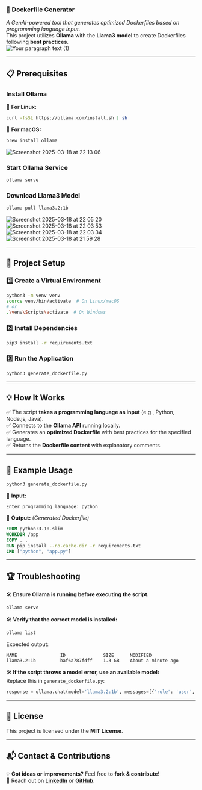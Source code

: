 ### **🐳 Dockerfile Generator**  
_A GenAI-powered tool that generates optimized Dockerfiles based on programming language input._  
This project utilizes **Ollama** with the **Llama3 model** to create Dockerfiles following **best practices**.  
![Your paragraph text (1)](https://github.com/user-attachments/assets/6222bc2e-b7d0-490e-a0dd-c09a1408fd24)

---

## **📋 Prerequisites**  

### **Install Ollama**  
🔹 **For Linux:**  
```bash
curl -fsSL https://ollama.com/install.sh | sh
```  

🔹 **For macOS:**  
```bash
brew install ollama
```
![Screenshot 2025-03-18 at 22 13 06](https://github.com/user-attachments/assets/a0a3ae24-9f70-4d06-b48d-1cbf34120208)


### **Start Ollama Service**  
```bash
ollama serve
```  

### **Download Llama3 Model**  
```bash
ollama pull llama3.2:1b
```  
![Screenshot 2025-03-18 at 22 05 20](https://github.com/user-attachments/assets/a1cbfd90-5b1d-40f8-9d80-4e54e2c6a502)
![Screenshot 2025-03-18 at 22 03 53](https://github.com/user-attachments/assets/242a97b3-9b3e-4a8b-a3dc-09a663a28b0b)
![Screenshot 2025-03-18 at 22 03 34](https://github.com/user-attachments/assets/37a126e1-593b-4f27-91d7-d93718e19bc3)
![Screenshot 2025-03-18 at 21 59 28](https://github.com/user-attachments/assets/743eb635-a801-47e0-adc8-f4f837bdfa6c)

---

## **🚀 Project Setup**  

### **1️⃣ Create a Virtual Environment**  
```bash
python3 -m venv venv
source venv/bin/activate  # On Linux/macOS
# or
.\venv\Scripts\activate  # On Windows
```  

### **2️⃣ Install Dependencies**  
```bash
pip3 install -r requirements.txt
```  

### **3️⃣ Run the Application**  
```bash
python3 generate_dockerfile.py
```  

---

## **💡 How It Works**  
✅ The script **takes a programming language as input** (e.g., Python, Node.js, Java).  
✅ Connects to the **Ollama API** running locally.  
✅ Generates an **optimized Dockerfile** with best practices for the specified language.  
✅ Returns the **Dockerfile content** with explanatory comments.  

---

## **📝 Example Usage**  
```bash
python3 generate_dockerfile.py
```
📌 **Input:**  
```
Enter programming language: python
```
📌 **Output:** _(Generated Dockerfile)_  
```Dockerfile
FROM python:3.10-slim
WORKDIR /app
COPY . .
RUN pip install --no-cache-dir -r requirements.txt
CMD ["python", "app.py"]
```

---

## **🏆 Troubleshooting**  
🛠 **Ensure Ollama is running before executing the script.**  
```bash
ollama serve
```  

🛠 **Verify that the correct model is installed:**  
```bash
ollama list
```  
Expected output:  
```
NAME                ID              SIZE      MODIFIED           
llama3.2:1b         baf6a787fdff    1.3 GB    About a minute ago    
```

🛠 **If the script throws a model error, use an available model:**  
Replace this in `generate_dockerfile.py`:  
```python
response = ollama.chat(model='llama3.2:1b', messages=[{'role': 'user', 'content': PROMPT.format(language=language)}])
```

---

## **📜 License**  
This project is licensed under the **MIT License**.  

---

## **📬 Contact & Contributions**  
💡 **Got ideas or improvements?** Feel free to **fork & contribute**!  
📩 Reach out on **[LinkedIn](https://www.linkedin.com/in/ambatibhargavi/)** or **[GitHub](https://github.com/ambatibhargavi)**.  

